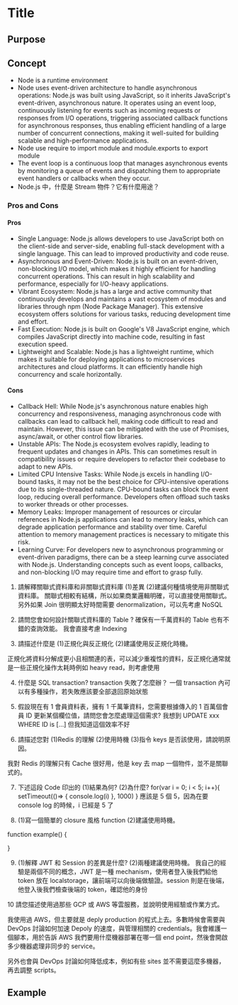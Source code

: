# Title

## Purpose

## Concept

* Node is a runtime environment
* Node uses event-driven architecture to handle asynchronous operations: Node.js was built using JavaScript, so it inherits JavaScript's event-driven, asynchronous nature. It operates using an event loop, continuously listening for events such as incoming requests or responses from I/O operations, triggering associated callback functions for asynchronous responses, thus enabling efficient handling of a large number of concurrent connections, making it well-suited for building scalable and high-performance applications.
* Node use require to import module and module.exports to export module
* The event loop is a continuous loop that manages asynchronous events by monitoring a queue of events and dispatching them to appropriate event handlers or callbacks when they occur.
* Node.js 中，什麼是 Stream 物件？它有什麼用途？

### Pros and Cons

#### Pros

* Single Language: Node.js allows developers to use JavaScript both on the client-side and server-side, enabling full-stack development with a single language. This can lead to improved productivity and code reuse.
* Asynchronous and Event-Driven: Node.js is built on an event-driven, non-blocking I/O model, which makes it highly efficient for handling concurrent operations. This can result in high scalability and performance, especially for I/O-heavy applications.
* Vibrant Ecosystem: Node.js has a large and active community that continuously develops and maintains a vast ecosystem of modules and libraries through npm (Node Package Manager). This extensive ecosystem offers solutions for various tasks, reducing development time and effort.
* Fast Execution: Node.js is built on Google's V8 JavaScript engine, which compiles JavaScript directly into machine code, resulting in fast execution speed.
* Lightweight and Scalable: Node.js has a lightweight runtime, which makes it suitable for deploying applications to microservices architectures and cloud platforms. It can efficiently handle high concurrency and scale horizontally.

#### Cons

* Callback Hell: While Node.js's asynchronous nature enables high concurrency and responsiveness, managing asynchronous code with callbacks can lead to callback hell, making code difficult to read and maintain. However, this issue can be mitigated with the use of Promises, async/await, or other control flow libraries.
* Unstable APIs: The Node.js ecosystem evolves rapidly, leading to frequent updates and changes in APIs. This can sometimes result in compatibility issues or require developers to refactor their codebase to adapt to new APIs.
* Limited CPU Intensive Tasks: While Node.js excels in handling I/O-bound tasks, it may not be the best choice for CPU-intensive operations due to its single-threaded nature. CPU-bound tasks can block the event loop, reducing overall performance. Developers often offload such tasks to worker threads or other processes.
* Memory Leaks: Improper management of resources or circular references in Node.js applications can lead to memory leaks, which can degrade application performance and stability over time. Careful attention to memory management practices is necessary to mitigate this risk.
* Learning Curve: For developers new to asynchronous programming or event-driven paradigms, there can be a steep learning curve associated with Node.js. Understanding concepts such as event loops, callbacks, and non-blocking I/O may require time and effort to grasp fully.
 



1. 請解釋關聯式資料庫和非關聯式資料庫 (1)差異 (2)建議何種情境使用非關聯式資料庫。
關聯式相較有結構，所以如果商業邏輯明確，可以直接使用關聯式。另外如果 Join 很明顯太好時間需要 denormalization，可以先考慮 NoSQL








2. 請問您會如何設計關聯式資料庫的 Table ? 確保有一千萬資料的 Table 也有不錯的查詢效能。
我會直接考慮 lndexing









3. 請描述什麼是 (1)正規化與反正規化  (2)建議使用反正規化時機。

正規化將資料分解成更小且相關連的表，可以減少重複性的資料，反正規化通常就是一些正規化操作太耗時例如 heavy read，則考慮使用








4. 什麼是 SQL transaction? transaction 失敗了怎麼辦？
一個 transaction 內可以有多種操作，若失敗應該要全部退回原始狀態










5. 假設現在有 1 會員資料表，擁有 1 千萬筆資料，您需要根據傳入的 1 百萬個會員 ID 更新某個欄位值，請問您會怎麼處理這個需求?
我想到
UPDATE xxx WHERE ID is [...]
但我知道這個效率不好










6. 請描述您對 (1)Redis 的理解 (2)使用時機 (3)指令 keys 是否該使用，請說明原因。

我對 Redis 的理解只有 Cache 很好用，他是 key 去 map 一個物件，並不是關聯式的。











7. 下述這段 Code 印出的 (1)結果為何? (2)為什麼?
for(var i = 0; i < 5; i++){
  setTimeout(()=> {
    console.log(i)
  }, 1000)
}
應該是 5 個 5，因為在要 console log 的時候，i 已經是 5 了










8. (1)寫一個簡單的 closure 風格 function (2)建議使用時機。

function example() {
  
}










9. (1)解釋 JWT 和 Session 的差異是什麼? (2)兩種建議使用時機。
我自己的經驗是兩個不同的概念，JWT 是一種 mechanism，使用者登入後我們給他 token 放在  localstorage，讓前端可以向後端做驗證。session 則是在後端，他登入後我們檢查後端的 token，確認他的身份











10 請您描述使用過那些 GCP 或 AWS 等雲服務，並說明使用經驗或作業方式。

我使用過 AWS，但主要就是 deply production 的程式上去。多數時候會需要與 DevOps 討論如何加速 Depoly 的速度，與管理相關的 credentials。我會維護一個腳本，用於告訴 AWS 我們要用什麼機器部署在哪一個 end point，然後會開啟多少機器處理非同步的 service。

另外也會與 DevOps 討論如何降低成本，例如有些 sites 並不需要這麼多機器，再去調整 scripts。

## Example
